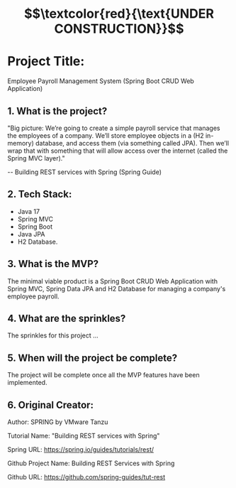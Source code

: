 # $$\textcolor{red}{\text{UNDER CONSTRUCTION}}$$

# Project Title:

Employee Payroll Management System (Spring Boot CRUD Web Application)

## 1. What is the project?

"Big picture: We’re going to create a simple payroll service that manages the employees of a company. 
We’ll store employee objects in a (H2 in-memory) database, and access them (via something called JPA). 
Then we’ll wrap that with something that will allow access over the internet (called the Spring MVC layer)."

-- Building REST services with Spring (Spring Guide)

## 2. Tech Stack:

- Java 17
- Spring MVC
- Spring Boot
- Java JPA
- H2 Database.

## 3. What is the MVP?
The minimal viable product is a Spring Boot CRUD Web Application with Spring MVC, Spring Data JPA and H2 Database for managing a company's employee payroll.

## 4. What are the sprinkles? 
The sprinkles for this project ...

## 5. When will the project be complete? 
The project will be complete once all the MVP features have been implemented.

## 6. Original Creator:

Author:  SPRING by VMware Tanzu

Tutorial Name: "Building REST services with Spring"

Spring URL: https://spring.io/guides/tutorials/rest/
 
Github Project Name: Building REST Services with Spring

Github URL: https://github.com/spring-guides/tut-rest
